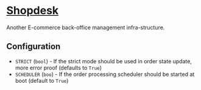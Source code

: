 # [Shopdesk](http://shopdesk.hive.pt)

Another E-commerce back-office management infra-structure.

## Configuration

* `STRICT` (`bool`) - If the strict mode should be used in order state update, more error proof (defaults to `True`)
* `SCHEDULER` (`boo`) - If the order processing scheduler should be started at boot (default to `True`)
